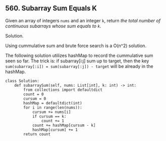 ## 560. Subarray Sum Equals K

Given an array of integers `nums` and an integer `k`, return *the total number of continuous subarrays whose sum equals to `k`*.

Solution.

Using cummulative sum and brute force search is a O(n^2) solution.

The following solution utilizes hashMap to record the cummulative sum seen so far. The trick is: if subarray[i:j] sum up to target, then the key `sum(subarray[:i]) = sum(subarray[:j]) - target` will be already in the hashMap.

```
class Solution:
    def subarraySum(self, nums: List[int], k: int) -> int:
        from collections import defaultdict
        count = 0
        cursum = 0
        hashMap = defaultdict(int)
        for i in range(len(nums)):
            cursum += nums[i]
            if cursum == k:
                count += 1
            count += hashMap[cursum - k]
            hashMap[cursum] += 1
        return count
```

